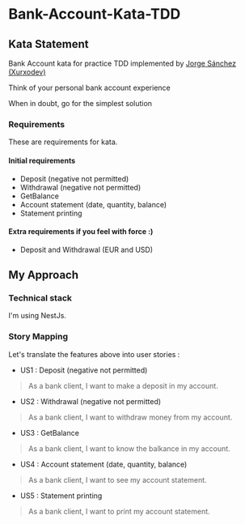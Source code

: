 # Bank-Account-Kata-TDD

## Kata Statement

Bank Account kata for practice TDD implemented by [Jorge Sánchez (Xurxodev)](https://github.com/xurxodev/Bank-Account-Kata/blob/master/README.md)

Think of your personal bank account experience

When in doubt, go for the simplest solution

### Requirements

These are requirements for kata.

#### Initial requirements

* Deposit (negative not permitted)
* Withdrawal (negative not permitted)  
* GetBalance  
* Account statement (date, quantity, balance) 
* Statement printing 

#### Extra requirements if you feel with force :)

* Deposit and Withdrawal (EUR and USD)

## My Approach

### Technical stack 

I'm using NestJs.

### Story Mapping

Let's translate the features above into user stories :

* US1 : Deposit (negative not permitted)

> As a bank client, I want to make a deposit in my account.

* US2 : Withdrawal (negative not permitted)  

> As a bank client, I want to withdraw money from my account.

* US3 : GetBalance  

> As a bank client, I want to know the balkance in my account.

* US4 : Account statement (date, quantity, balance) 

> As a bank client, I want to see my account statement.

* US5 : Statement printing 

> As a bank client, I want to print my account statement.

